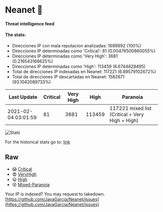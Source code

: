 # Neanet :hocho:
#### Threat intelligence feed
#### The stats:

- Direcciones IP con mala reputacion analizadas: 1699892 (100%)
- Direcciones IP determinadas como 'Critical':  81 (0.00476500860055%)
- Direcciones IP determinadas como 'Very High':  3681 (0.216543168625%)
- Direcciones IP determinadas como 'High':  113459 (6.6744828495)
- Total de direcciones IP indexadas en Neanet:  117221 (6.89579102672%)
- Total de direcciones IP descartadas en Neanet:  1582671 (93.1042089733%)

| Last Update | Critical | Very High | High | Paranoia |
| --- | --- | --- | --- | --- |
| 2021-02-04 03:01:59 | 81 | 3681 | 113459 | 117221 mixed list (Critical + Very High + High)|

![Stats](https://docs.google.com/spreadsheets/d/e/2PACX-1vSnaNMIXVabIpDJjufMlzH7poXnshF3mgd8Is1g9ytUEzVsP5my4Trn8f-xkoLLQ38xpL3HtmUexLo6/pubchart?oid=501124687&format=image)

For the historical stats go to: [link](/stats.csv)
## Raw
- :scream: [Critical](https://raw.githubusercontent.com/JavaGarcia/Neanet/master/blacklists/neanet_critical.txt)
- :fearful: [VeryHigh](https://raw.githubusercontent.com/JavaGarcia/Neanet/master/blacklists/neanet_veryHigh.txtt)
- :frowning: [High](https://raw.githubusercontent.com/JavaGarcia/Neanet/master/blacklists/neanet_high.txt)
- :dizzy_face: [Mixed-Paranoia](https://raw.githubusercontent.com/JavaGarcia/Neanet/master/blacklists/neanet_all.txt)


Your IP is indexed? You may request to takedown. [https://github.com/JavaGarcia/Neanet/issues](https://github.com/JavaGarcia/Neanet/issues)









































































































































































































































































































































































































































































































































































































































































































































































































































































































































































































































































































































































































































































































































































































































































































































































































































































































































































































































































































































































































































































































































































































































































































































































































































































































































































































































































































































































































































































































































































































































































































































































































































































































































































































































































































































































































































































































































































































































































































































































































































































































